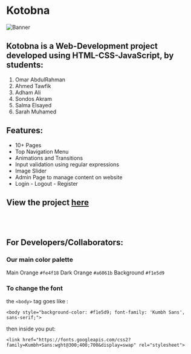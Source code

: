 # Kotobna
![Banner](https://user-images.githubusercontent.com/58887202/92979709-cb83be00-f493-11ea-995d-abf0c9965c19.jpg)

## Kotobna is a Web-Development project developed using HTML-CSS-JavaScript, by students:
1. Omar AbdulRahman
2. Ahmed Tawfik
3. Adham Ali
4. Sondos Akram
5. Salma Elsayed
6. Sarah Muhamed

## Features:
* 10+ Pages
* Top Navigation Menu
* Animations and Transitions
* Input validation using regular expressions
* Image Slider
* Admin Page to manage content on website
* Login - Logout - Register

## View the project [here](https://omarr45.github.io/Kotobna/home.html)

<br>
<br>

## For Developers/Collaborators:
### Our main color palette
Main Orange `#fe4f18`
Dark Orange `#a6061b`
Background `#f1e5d9`
### To change the font
the `<body>` tag goes like : 
```
<body style="background-color: #f1e5d9; font-family: 'Kumbh Sans', sans-serif;">
```
then inside you put:
```
<link href="https://fonts.googleapis.com/css2?family=Kumbh+Sans:wght@300;400;700&display=swap" rel="stylesheet">
```
